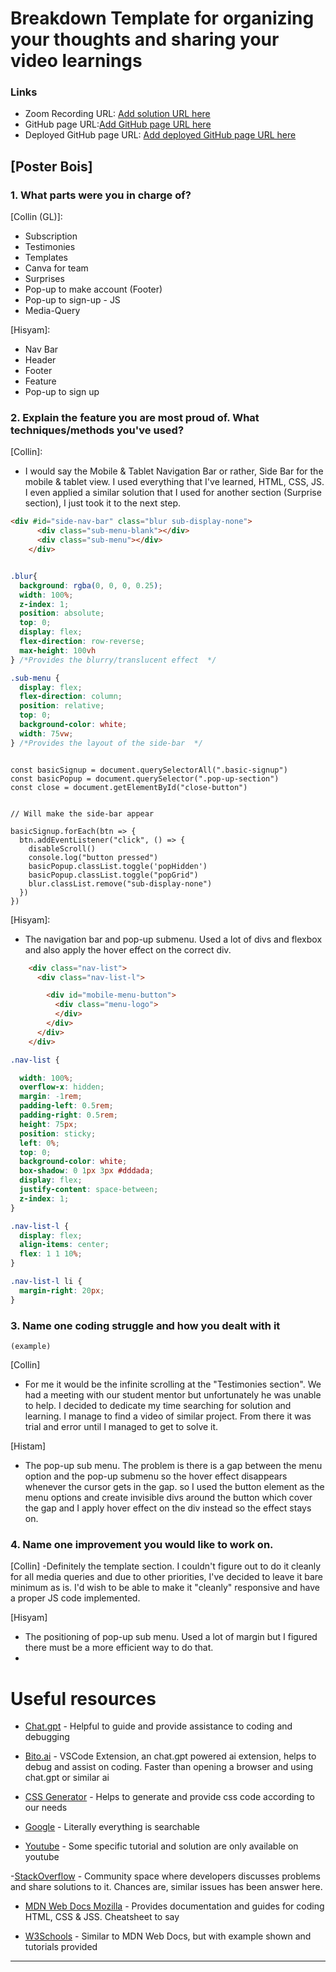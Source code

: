 # Breakdown Template for organizing your thoughts and sharing your video learnings 


### Links

- Zoom Recording URL: [Add solution URL here](https://your-solution-url.com)
- GitHub page URL:[Add GitHub page URL here](https://your-live-site-url.com)
- Deployed GitHub page URL: [Add deployed GitHub page URL here](https://your-live-site-url.com)

## [Poster Bois]
### 1. What parts were you in charge of?

[Collin (GL)]:
- Subscription
- Testimonies
- Templates
- Canva for team
- Surprises
- Pop-up to make account (Footer)
- Pop-up to sign-up - JS
- Media-Query


[Hisyam]:
- Nav Bar
- Header 
- Footer
- Feature
- Pop-up to sign up


### 2. Explain the feature you are most proud of. What techniques/methods you've used?

[Collin]:
- I would say the Mobile & Tablet Navigation Bar or rather, Side Bar for the mobile & tablet view. I used everything that I've learned, HTML, CSS, JS. I even applied a similar solution that I used for another section (Surprise section), I just took it to the next step.

```HTML
<div #id="side-nav-bar" class="blur sub-display-none">
      <div class="sub-menu-blank"></div>
      <div class="sub-menu"></div>
    </div> 
```

```CSS

.blur{
  background: rgba(0, 0, 0, 0.25);
  width: 100%;
  z-index: 1;
  position: absolute;
  top: 0;
  display: flex;
  flex-direction: row-reverse;
  max-height: 100vh
} /*Provides the blurry/translucent effect  */

.sub-menu {
  display: flex;
  flex-direction: column;
  position: relative;
  top: 0;
  background-color: white;
  width: 75vw;
} /*Provides the layout of the side-bar  */
```
```JS

const basicSignup = document.querySelectorAll(".basic-signup")
const basicPopup = document.querySelector(".pop-up-section")
const close = document.getElementById("close-button")


// Will make the side-bar appear

basicSignup.forEach(btn => {
  btn.addEventListener("click", () => {
    disableScroll()
    console.log("button pressed")
    basicPopup.classList.toggle('popHidden')
    basicPopup.classList.toggle("popGrid")
    blur.classList.remove("sub-display-none")
  })
})

```


[Hisyam]:
- The navigation bar and pop-up submenu. Used a lot of divs and flexbox and also apply the hover effect on the correct div.

```HTML
    <div class="nav-list">
      <div class="nav-list-l">

        <div id="mobile-menu-button">
          <div class="menu-logo">
          </div>
        </div>
      </div>
    </div>
```

```CSS
.nav-list {

  width: 100%;
  overflow-x: hidden;
  margin: -1rem;
  padding-left: 0.5rem;
  padding-right: 0.5rem;
  height: 75px;
  position: sticky;
  left: 0%;
  top: 0;
  background-color: white;
  box-shadow: 0 1px 3px #dddada;
  display: flex;
  justify-content: space-between;
  z-index: 1;
}

.nav-list-l {
  display: flex;
  align-items: center;
  flex: 1 1 10%;
}

.nav-list-l li {
  margin-right: 20px;
}
```


### 3. Name one coding struggle and how you dealt with it
`(example)`

[Collin]
- For me it would be the infinite scrolling at the "Testimonies section". We had a meeting with our student mentor but unfortunately he was unable to help. I decided to dedicate my time searching for solution and learning. I manage to find a video of similar project. From there it was trial and error until I managed to get to solve it.

[Histam]
- The pop-up sub menu. The problem is there is a gap between the menu option and the pop-up submenu so the hover effect disappears whenever the cursor gets in the gap. so I used the button element as the menu options and create invisible divs around the button which cover the gap and I apply hover effect on the div instead so the effect stays on. 

### 4. Name one improvement you would like to work on.

[Collin]
-Definitely the template section. I couldn't figure out to do it cleanly for all media queries and due to other priorities, I've decided to leave it bare minimum as is. I'd wish to be able to make it "cleanly" responsive and have a proper JS code implemented.


[Hisyam]
- The positioning of pop-up sub menu. Used a lot of margin but I figured there must be a more efficient way to do that.
- 
# Useful resources 

- [Chat.gpt](http://chat.openai.com) - Helpful to guide and provide assistance to coding and debugging

- [Bito.ai](https://bito.ai) - VSCode Extension, an chat.gpt powered ai extension, helps to debug and assist on coding. Faster than opening a browser and using chat.gpt or similar ai

- [CSS Generator](https://cssgenerator.org/) - Helps to generate and provide css code according to our needs

- [Google](https://www.google.com) - Literally everything is searchable

- [Youtube](https://www.youtube.com) - Some specific tutorial and solution are only available on youtube

-[StackOverflow](https://stackoverflow.com) - Community space where developers discusses problems and share solutions to it. Chances are, similar issues has been answer here.

- [MDN Web Docs Mozilla](https://developer.mozilla.org/en-US/) - Provides documentation and guides for coding HTML, CSS & JSS. Cheatsheet to say

- [W3Schools](https://www.w3schools.com) - Similar to MDN Web Docs, but with example shown and tutorials provided
---

